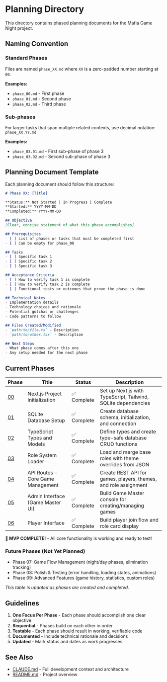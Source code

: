 # Planning Directory

This directory contains phased planning documents for the Mafia Game Night project.

## Naming Convention

### Standard Phases
Files are named `phase_XX.md` where `XX` is a zero-padded number starting at `00`.

**Examples:**
- `phase_00.md` - First phase
- `phase_01.md` - Second phase
- `phase_02.md` - Third phase

### Sub-phases
For larger tasks that span multiple related contexts, use decimal notation: `phase_XX.YY.md`

**Examples:**
- `phase_03.01.md` - First sub-phase of phase 3
- `phase_03.02.md` - Second sub-phase of phase 3

## Planning Document Template

Each planning document should follow this structure:

```markdown
# Phase XX: [Title]

**Status:** Not Started | In Progress | Complete
**Started:** YYYY-MM-DD
**Completed:** YYYY-MM-DD

## Objective
[Clear, concise statement of what this phase accomplishes]

## Prerequisites
- [ ] List of phases or tasks that must be completed first
- [ ] Can be empty for phase_00

## Tasks
- [ ] Specific task 1
- [ ] Specific task 2
- [ ] Specific task 3

## Acceptance Criteria
- [ ] How to verify task 1 is complete
- [ ] How to verify task 2 is complete
- [ ] Functional tests or outcomes that prove the phase is done

## Technical Notes
- Implementation details
- Technology choices and rationale
- Potential gotchas or challenges
- Code patterns to follow

## Files Created/Modified
- `path/to/file.ts` - Description
- `path/to/other.tsx` - Description

## Next Steps
- What phase comes after this one
- Any setup needed for the next phase
```

## Current Phases

| Phase | Title | Status | Description |
|-------|-------|--------|-------------|
| [00](phase_00.md) | Next.js Project Initialization | ✅ Complete | Set up Next.js with TypeScript, Tailwind, SQLite dependencies |
| [01](phase_01.md) | SQLite Database Setup | ✅ Complete | Create database schema, initialization, and connection |
| [02](phase_02.md) | TypeScript Types and Models | ✅ Complete | Define types and create type-safe database CRUD functions |
| [03](phase_03.md) | Role System Loader | ✅ Complete | Load and merge base roles with theme overrides from JSON |
| [04](phase_04.md) | API Routes - Core Game Management | ✅ Complete | Create REST API for games, players, themes, and role assignment |
| [05](phase_05.md) | Admin Interface (Game Master UI) | ✅ Complete | Build Game Master console for creating/managing games |
| [06](phase_06.md) | Player Interface | ✅ Complete | Build player join flow and role card display |

**🎉 MVP COMPLETE!** - All core functionality is working and ready to test!

### Future Phases (Not Yet Planned)
- Phase 07: Game Flow Management (night/day phases, elimination tracking)
- Phase 08: Polish & Testing (error handling, loading states, animations)
- Phase 09: Advanced Features (game history, statistics, custom roles)

*This table is updated as phases are created and completed.*

## Guidelines

1. **One Focus Per Phase** - Each phase should accomplish one clear objective
2. **Sequential** - Phases build on each other in order
3. **Testable** - Each phase should result in working, verifiable code
4. **Documented** - Include technical rationale and decisions
5. **Updated** - Mark status and dates as work progresses

## See Also

- [CLAUDE.md](../CLAUDE.md) - Full development context and architecture
- [README.md](../README.md) - Project overview
